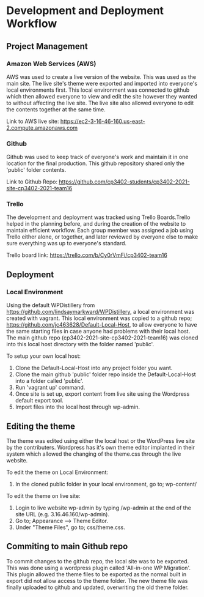 # Development and Deployment Workflow

## Project Management

### Amazon Web Services (AWS)

AWS was used to create a live version of the website. This was used as the main site. The live site's theme were exported and imported into everyone's local environments first. This local environment was connected to github which then allowed everyone to view and edit the site however they wanted to without affecting the live site. The live site also allowed everyone to edit the contents together at the same time.

Link to AWS live site: <https://ec2-3-16-46-160.us-east-2.compute.amazonaws.com>

### Github

Github was used to keep track of everyone's work and maintain it in one location for the final production. This github repository shared only the 'public' folder contents.

Link to Github Repo: <https://github.com/cp3402-students/cp3402-2021-site-cp3402-2021-team16>

### Trello

The development and deployment was tracked using Trello Boards.Trello helped in the planning before, and during the creation of the website to maintain efficient workflow. Each group member was assigned a job using Trello either alone, or together, and later reviewed by everyone else to make sure everything was up to everyone's standard.

Trello board link: <https://trello.com/b/Cy0rVmFi/cp3402-team16>

## Deployment

### Local Environment

Using the default WPDistillery from <https://github.com/lindsaymarkward/WPDistillery>, a local environment was created with vagrant. This local environment was copied to a github repo; <https://github.com/jc463628/Default-Local-Host>, to allow everyone to have the same starting files in case anyone had problems with their local host. The main github repo (cp3402-2021-site-cp3402-2021-team16) was cloned into this local host directory with the folder named 'public'.

To setup your own local host:

1. Clone the Default-Local-Host into any project folder you want.
2. Clone the main github 'public' folder repo inside the Default-Local-Host into a folder called 'public'.
3. Run 'vagrant up' command.
4. Once site is set up, export content from live site using the Wordpress default export tool.
5. Import files into the local host through wp-admin.

## Editing the theme

The theme was edited using either the local host or the WordPress live site by the contributers. Wordpress has it's own theme editor implanted in their system which allowed the changing of the theme.css through the live website.

To edit the theme on Local Environment:

1. In the cloned public folder in your local environment, go to; wp-content/

To edit the theme on live site:

1. Login to live website wp-admin by typing /wp-admin at the end of the site URL (e.g. 3.16.46.160/wp-admin).
2. Go to; Appearance --> Theme Editor.
3. Under "Theme Files", go to; css/theme.css.

## Commiting to main Github repo

To commit changes to the github repo, the local site was to be exported. This was done using a wordpress plugin called 'All-in-one WP Migration'. This plugin allowed the theme files to be exported as the normal built in export did not allow access to the theme folder. The new theme file was finally uploaded to github and updated, overwriting the old theme folder.

